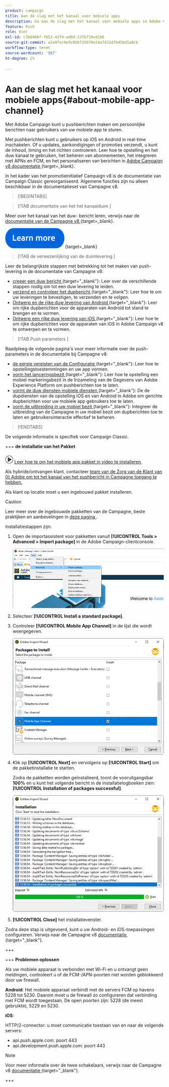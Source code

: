 ```yaml
---
product: campaign
title: Aan de slag met het kanaal voor mobiele apps
description: Ga aan de slag met het kanaal voor mobiele apps in Adobe Campaign
feature: Push
role: User
exl-id: c3b0406f-f652-42f4-ad0d-23fb719cd1b6
source-git-commit: a1e9fec0e9c85bf25b79e24a7432dfb45bd1a0cb
workflow-type: tm+mt
source-wordcount: '567'
ht-degree: 2%

---
```


# Aan de slag met het kanaal voor mobiele apps{#about-mobile-app-channel}

Met Adobe Campaign kunt u pushberichten maken om persoonlijke berichten naar gebruikers van uw mobiele app te sturen.

Met pushberichten kunt u gebruikers op iOS en Android in real-time inschakelen. Of u updates, aankondigingen of promoties verzendt, u kunt de inhoud, timing en het richten controleren. Leer hoe te opstelling en het duw kanaal te gebruiken, het beheren van abonnementen, het integreren met APNs en FCM, en het personaliseren van berichten in [&#x200B; Adobe Campaign v8 documentatie &#x200B;](https://experienceleague.adobe.com/nl/docs/campaign/campaign-v8/send/emails/email){target=_blank}.

In het kader van het promotieinitiatief Campaign v8 is de documentatie van Campaign Classic gereorganiseerd. Algemene functies zijn nu alleen beschikbaar in de documentatieset van Campagne v8.

>[!BEGINTABS]

>[!TAB  documentatie van het het kanaalduim ]

Meer over het kanaal van het duw- bericht leren, verwijs naar de [&#x200B; documentatie van de Campagne v8 &#x200B;](https://experienceleague.adobe.com/docs/campaign/campaign-v8/send/push/push.html?lang=nl-NL){target=_blank}.

[![afbeelding](../../assets/do-not-localize/learn-more-button.svg)](https://experienceleague.adobe.com/docs/campaign/campaign-v8/send/push/push.html?lang=nl-NL){target=_blank}


>[!TAB  de verwezenlijking van de duimlevering ]

Leer de belangrijkste stappen met betrekking tot het maken van push-levering in de documentatie van Campagne v8:

* [&#x200B; creeer een duw bericht &#x200B;](https://experienceleague.adobe.com/docs/campaign/campaign-v8/send/push/push.html?lang=nl-NL#push-create){target="_blank"}: Leer over de verschillende stappen nodig om tot een duw levering te leiden.
* [&#x200B; verzend en controleer het dupbericht &#x200B;](https://experienceleague.adobe.com/docs/campaign/campaign-v8/send/push/push.html?lang=nl-NL#push-test){target="_blank"}: Leer hoe te om uw leveringen te bevestigen, te verzenden en te volgen.
* [&#x200B; Ontwerp en de rijke duw levering van Android &#x200B;](https://experienceleague.adobe.com/docs/campaign/campaign-v8/send/push/rich-push/rich-push-android.html?lang=nl-NL){target="_blank"}: Leer om rijke dupberichten voor de apparaten van Android tot stand te brengen en te vormen.
* [&#x200B; Ontwerp een rijke duw levering van iOS &#x200B;](https://experienceleague.adobe.com/docs/campaign/campaign-v8/send/push/rich-push/rich-push-ios.html?lang=nl-NL){target="_blank"}: Leer hoe te om rijke dupberichten voor de apparaten van iOS in Adobe Campaign v8 te ontwerpen en te vormen.


>[!TAB  Push parameters ]

Raadpleeg de volgende pagina&#39;s voor meer informatie over de push-parameters in de documentatie bij Campagne v8:

* [&#x200B; de eerste vereisten van de Configuratie &#x200B;](https://experienceleague.adobe.com/docs/campaign/campaign-v8/send/push/push-settings.html?lang=nl-NL#before-starting){target="_blank"}: Leer hoe te opstellingstoestemmingen en uw app vormen.
* [&#x200B; vorm het lanceringsbezit &#x200B;](https://experienceleague.adobe.com/docs/campaign/campaign-v8/send/push/push-settings.html?lang=nl-NL#launch-property){target="_blank"}: Leer hoe te opstelling een mobiel markeringsbezit in de Inzameling van de Gegevens van Adobe Experience Platform om pushberichten toe te laten.
* [&#x200B; vormt de duw diensten mobiele diensten &#x200B;](https://experienceleague.adobe.com/docs/campaign/campaign-v8/send/push/push-settings.html?lang=nl-NL#push-service){target="_blank"}: De de dupdiensten van de opstelling iOS en van Android in Adobe om gerichte dupberichten voor uw mobiele app gebruikers toe te laten.
* [&#x200B; vorm de uitbreiding in uw mobiel bezit &#x200B;](https://experienceleague.adobe.com/docs/campaign/campaign-v8/send/push/push-settings.html?lang=nl-NL#configure-extension){target="_blank"}: Integreer de uitbreiding van de Campagne in uw mobiel bezit om dupberichten toe te laten en gebruikersinteractie effectief te beheren.

>[!ENDTABS]


De volgende informatie is specifiek voor Campaign Classic.

+++ **de installatie van het Pakket**

![](assets/do-not-localize/how-to-video.png) [&#x200B; Leer hoe te om het mobiele app pakket in video te installeren &#x200B;](https://experienceleague.adobe.com/docs/campaign-classic-learn/tutorials/sending-messages/push-channel/installing-the-mobile-app-channel.html?lang=nl-NL#sending-messages)

Als hybride/ontvangen klant, contacteer [&#x200B; team van de Zorg van de Klant van 0&rbrace; Adobe om tot het kanaal van het pushbericht in Campagne toegang te hebben.](https://helpx.adobe.com/nl/enterprise/admin-guide.html/enterprise/using/support-for-experience-cloud.ug.html)

Als klant op locatie moet u een ingebouwd pakket installeren.

>[!CAUTION]
>
>Leer meer over de ingebouwde pakketten van de Campagne, beste praktijken en aanbevelingen in [&#x200B; deze pagina &#x200B;](../../installation/using/installing-campaign-standard-packages.md).

Installatiestappen zijn:

1. Open de importassistent voor pakketten vanuit **[!UICONTROL Tools > Advanced > Import package]** in de Adobe Campaign-clientconsole.

   ![](assets/package_ios.png)

1. Selecteer **[!UICONTROL Install a standard package]**.

1. Controleer **[!UICONTROL Mobile App Channel]** in de lijst die wordt weergegeven.

   ![](assets/package_ios_2.png)

1. Klik op **[!UICONTROL Next]** en vervolgens op **[!UICONTROL Start]** om de pakketinstallatie te starten.

   Zodra de pakketten worden geïnstalleerd, toont de vooruitgangsbar **100%** en u kunt het volgende bericht in de installatielogboeken zien: **[!UICONTROL Installation of packages successful]**.

   ![](assets/package_ios_3.png)

1. **[!UICONTROL Close]** het installatievenster.

Zodra deze stap is uitgevoerd, kunt u uw Android- en iOS-toepassingen configureren. Verwijs naar de Campagne v8 [&#x200B; documentatie &#x200B;](https://experienceleague.adobe.com/docs/campaign/campaign-v8/send/push/push.html?lang=nl-NL){target="_blank"}.

+++

+++ **Problemen oplossen**

Als uw mobiele apparaat is verbonden met Wi-Fi en u ontvangt geen meldingen, controleert u of de FCM-/APN-poorten niet worden geblokkeerd door uw firewall.

**Android**: Het mobiele apparaat verbindt met de servers FCM op havens 5228 tot 5230. Daarom moet u de firewall zo configureren dat verbinding met FCM wordt toegestaan. De open poorten zijn: 5228 (de meest gebruikte), 5229 en 5230.

**iOS**:

HTTP/2-connector: u moet communicatie toestaan van en naar de volgende servers:

* api.push.apple.com: poort 443
* api.development.push.apple.com: poort 443

>[!NOTE]
>
>Voor meer informatie over de twee schakelaars, verwijs naar de Campagne v8 [&#x200B; documentatie &#x200B;](https://experienceleague.adobe.com/docs/campaign/campaign-v8/send/push/push-settings.html?lang=nl-NL){target="_blank"}.

+++

